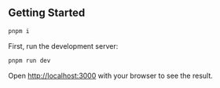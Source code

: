 ## Getting Started

```bash
pnpm i
```

First, run the development server:

```bash
pnpm run dev
```

Open [http://localhost:3000](http://localhost:3000) with your browser to see the result.
